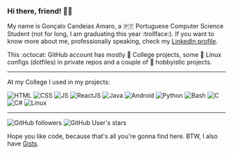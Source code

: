 ### Hi there, friend! :wave::adult:

My name is Gonçalo Candeias Amaro, a :portugal: Portuguese Computer Science Student (not for long, I am graduating this year :trollface:). 
If you want to know more about me, professionally speaking, check my [LinkedIn profile](https://www.linkedin.com/in/amaro374/).

This :octocat: GitHub account has mostly :school: College projects, some :penguin: Linux configs (dotfiles) in private repos and a couple of :house_with_garden: hobbyistic projects.

---

At my College I used in my projects: 

![HTML](https://img.shields.io/badge/-HTML5-E34F26?style=for-the-badge&logo=html5) ![CSS](https://img.shields.io/badge/-CSS3-1572B6?style=for-the-badge&logo=css3) ![JS](https://img.shields.io/badge/-JavaScript-F7DF1E?style=for-the-badge&logo=javascript) ![ReactJS](https://img.shields.io/badge/-React-61DAFB?style=for-the-badge&logo=react) ![Java](https://img.shields.io/badge/-Java-007396?style=for-the-badge&logo=java) ![Android](https://img.shields.io/badge/-Android-3DDC84?style=for-the-badge&logo=android) ![Python](https://img.shields.io/badge/-Python-61DAFB?style=for-the-badge&logo=react) ![Bash](https://img.shields.io/badge/-Bash-4EAA25?style=for-the-badge&logo=gnubash) ![C](https://img.shields.io/badge/-C-A8B9CC?style=for-the-badge&logo=c) ![C#](https://img.shields.io/badge/-C%23-6E009F?style=for-the-badge&logo=csharp) ![Linux](https://img.shields.io/badge/-Linux-FCC624?style=for-the-badge&logo=linux) 

---

![GitHub followers](https://img.shields.io/github/followers/CatKinKitKat?style=social) ![GitHub User's stars](https://img.shields.io/github/stars/CatKinKitKat?style=social)

Hope you like code, because that's all you're gonna find here.
BTW, I also have [Gists](https://gist.github.com/CatKinKitKat).
